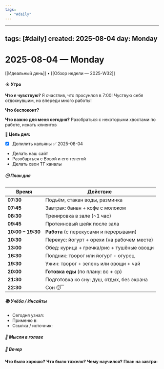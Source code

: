```yaml
---
tags:
  - "#daily"
---
```

---
tags: [#daily]
created: 2025-08-04
day: Monday
---
# 2025-08-04 — Monday

[[Идеальный день]] • [[Обзор недели — 2025-W32]]

#### ☀️ Утро
**Что я чувствую?**
Я счастлив, что просунлся в 7:00! Чуствую себя отдохнувшим, но впереди много работы!

**Что беспокоит?**

**Что важно для меня сегодня?**
Разобраться с некоторыми хвостами по работе, искать клиентов

**🎯 Цель дня:**
- [x] Допилить кальяны ✅ 2025-08-04
- Делать наш сайт
- Разобарться с Вовой и его телегой
- Делать свои ТГ каналы

##### 🕒 План дня

| Время             | Действие                                   |
| ----------------- | ------------------------------------------ |
| **07:30**         | Подъём, стакан воды, разминка              |
| **07:45**         | Завтрак: банан + кофе с молоком            |
| **08:30**         | Тренировка в зале (~1 час)                 |
| **09:45**         | Протеиновый шейк после зала                |
| **10:00 – 19:30** | **Работа** (с перекусами и перерывами)     |
| **10:30**         | Перекус: йогурт + орехи (на рабочем месте) |
| **13:00**         | Обед: курица + гречка/рис + тушёные овощи  |
| **16:30**         | Полдник: творог или йогурт + огурец        |
| **19:30**         | Ужин: творог + зелень или овощи + чай      |
| **20:00**         | **Готовка еды** (по плану: вс + ср)        |
| **21:30**         | Подготовка ко сну: душ, отдых, без экрана  |
| **22:30**         | Сон 😴                                     |

##### 📚 Учёба / Инсайты
- Сегодня узнал:
- Применю в:
- Ссылка / источник:
##### 💭 Мысли в голове


##### 🌙 Вечер
**Что было хорошо?**
**Что было тяжело?**
**Чему научился?**
**План на завтра:**